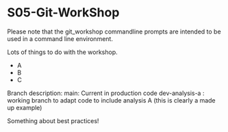 # S05-Git-WorkShop

Please note that the git_workshop commandline prompts are intended to be used in a command line environment.

Lots of things to do with the workshop.
- A
- B
- C
 
Branch description:
main: Current in production code
dev-analysis-a : working branch to adapt code to include analysis A (this is clearly a made up example)

Something about best practices!